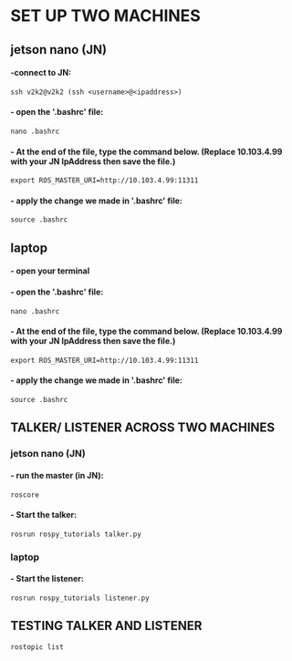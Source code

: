 # SET UP TWO MACHINES
## jetson nano (JN)
#### -connect to JN:
    ssh v2k2@v2k2 (ssh <username>@<ipaddress>)
#### - open the '.bashrc' file:
    nano .bashrc
#### - At the end of the file, type the command below. (Replace 10.103.4.99 with your JN IpAddress then save the file.)
    export ROS_MASTER_URI=http://10.103.4.99:11311    
#### - apply the change we made in '.bashrc' file:
    source .bashrc

## laptop
#### - open your terminal
#### - open the '.bashrc' file:
    nano .bashrc
#### - At the end of the file, type the command below. (Replace 10.103.4.99 with your JN IpAddress then save the file.)
    export ROS_MASTER_URI=http://10.103.4.99:11311    
#### - apply the change we made in '.bashrc' file:
    source .bashrc

## TALKER/ LISTENER ACROSS TWO MACHINES
### jetson nano (JN)
#### - run the master (in JN):
    roscore
#### - Start the talker:
    rosrun rospy_tutorials talker.py

### laptop
#### - Start the listener:
    rosrun rospy_tutorials listener.py

## TESTING TALKER AND LISTENER
    rostopic list






